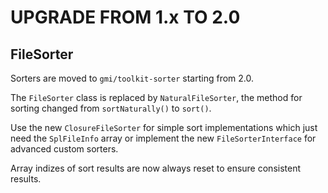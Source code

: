 UPGRADE FROM 1.x TO 2.0
=======================

FileSorter
----------

Sorters are moved to `gmi/toolkit-sorter` starting from 2.0.

The `FileSorter` class is replaced by `NaturalFileSorter`, the method for sorting changed from `sortNaturally()` to `sort()`.

Use the new `ClosureFileSorter` for simple sort implementations which just need the `SplFileInfo` array or
implement the new `FileSorterInterface` for advanced custom sorters.

Array indizes of sort results are now always reset to ensure consistent results.
